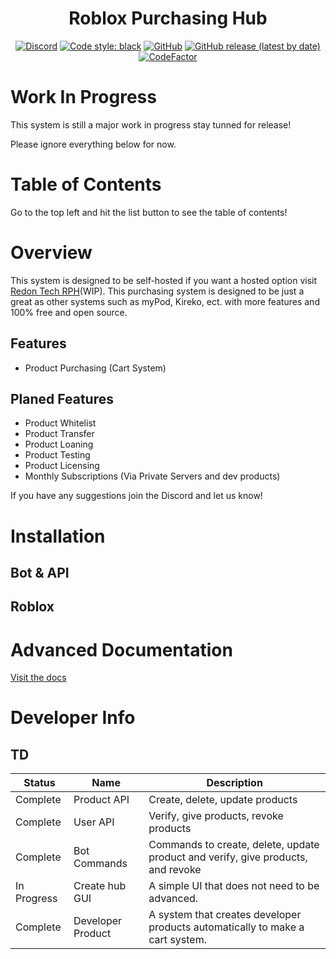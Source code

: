 <h1 align="center">Roblox Purchasing Hub</h1>

<div align="center">
  
  [![Discord](https://img.shields.io/discord/536555061510144020?label=discord&logo=discord&style=for-the-badge)](https://discord.gg/Eb384Xw)
  [![Code style: black](https://img.shields.io/badge/code%20style-black-000000.svg?style=for-the-badge)](https://github.com/psf/black)
  [![GitHub](https://img.shields.io/github/license/redon-tech/Roblox-Purchasing-Hub?style=for-the-badge)](https://mit-license.org/)
  [![GitHub release (latest by date)](https://img.shields.io/github/v/release/redon-tech/Roblox-Purchasing-Hub?style=for-the-badge)](https://github.com/Redon-Tech/Roblox-Purchasing-Hub/releases)
  [![CodeFactor](https://img.shields.io/codefactor/grade/github/Redon-Tech/Roblox-Purchasing-Hub/development?style=for-the-badge)](https://www.codefactor.io/repository/github/redon-tech/roblox-purchasing-hub/overview/development)
  
</div>

# Work In Progress

This system is still a major work in progress stay tunned for release!

Please ignore everything below for now.

# Table of Contents

Go to the top left and hit the list button to see the table of contents!

# Overview

This system is designed to be self-hosted if you want a hosted option visit [Redon Tech RPH](https://rph.redon.tech)(WIP).
This purchasing system is designed to be just a great as other systems such as myPod, Kireko, ect. with more features and 100% free and open source.

## Features

- Product Purchasing (Cart System)

## Planed Features

- Product Whitelist
- Product Transfer
- Product Loaning
- Product Testing
- Product Licensing
- Monthly Subscriptions (Via Private Servers and dev products)

If you have any suggestions join the Discord and let us know!

# Installation

## Bot & API



## Roblox



# Advanced Documentation

[Visit the docs](https://redon-tech.github.io/RPH-Docs/)

# Developer Info

## TD

| Status      | Name              | Description                                                                      |
| ----------- | ----------------- | -------------------------------------------------------------------------------- |
| Complete    | Product API       | Create, delete, update products                                                  |
| Complete    | User API          | Verify, give products, revoke products                                           |
| Complete    | Bot Commands      | Commands to create, delete, update product and verify, give products, and revoke |
| In Progress | Create hub GUI    | A simple UI that does not need to be advanced.                                   |
| Complete    | Developer Product | A system that creates developer products automatically to make a cart system.    |